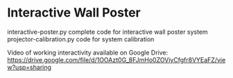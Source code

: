 # Interactive Wall Poster

interactive-poster.py     complete code for interactive wall poster system
projector-calibration.py     code for system calibration

Video of working interactivity available on Google Drive: https://drive.google.com/file/d/1OOAzt0G_8FJmHo0ZOViyCfgfr8VYEaFZ/view?usp=sharing
